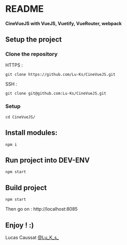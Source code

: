 # README

#### CineVueJS with VueJS, Vuetify, VueRouter, webpack

## Setup the project

### Clone the repository
HTTPS : 

```console 
git clone https://github.com/Lu-Ks/CineVueJS.git 
```

SSH :

```console 
git clone git@github.com:Lu-Ks/CineVueJS.git
```
### Setup

```console
cd CineVueJS/
```
## Install modules: 
```console 
npm i
```
## Run project into DEV-ENV

```console
npm start
```

## Build project

```console
npm start
```

Then go on : http://localhost:8085


## Enjoy ! :)
Lucas Caussat [@Lu_K_s_](https://twitter.com/Lu_K_s_ "Mon twitter :)")
